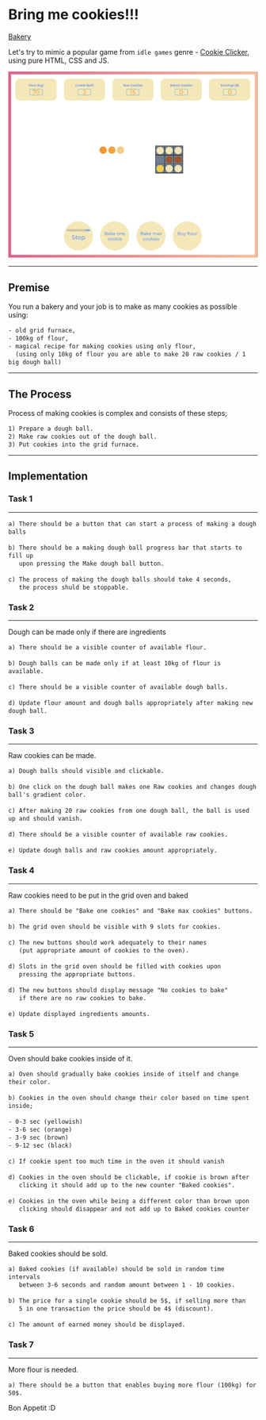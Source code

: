 # Bring me cookies!!!

[Bakery](https://radoslaw-czerniawski.github.io/infoshare-bakery/)

Let's try to mimic a popular game from `idle games` genre - [Cookie Clicker](http://orteil.dashnet.org/cookieclicker/), using pure HTML, CSS and JS.

<img src="screenshots/screenshot1.jpg">

---
## Premise

You run a bakery and your job is to make as many cookies as possible using:

    - old grid furnace,
    - 100kg of flour,
    - magical recipe for making cookies using only flour,
      (using only 10kg of flour you are able to make 20 raw cookies / 1 big dough ball)
----
## The Process

Process of making cookies is complex and consists of these steps;

    1) Prepare a dough ball.
    2) Make raw cookies out of the dough ball.
    3) Put cookies into the grid furnace.
---
## Implementation

### Task 1
----
    a) There should be a button that can start a process of making a dough balls

    b) There should be a making dough ball progress bar that starts to fill up 
       upon pressing the Make dough ball button.

    c) The process of making the dough balls should take 4 seconds, 
       the process shuld be stoppable.

### Task 2
----
Dough can be made only if there are ingredients

    a) There should be a visible counter of available flour.

    b) Dough balls can be made only if at least 10kg of flour is available.

    c) There should be a visible counter of available dough balls.

    d) Update flour amount and dough balls appropriately after making new dough ball.

### Task 3
----
Raw cookies can be made.

    a) Dough balls should visible and clickable.

    b) One click on the dough ball makes one Raw cookies and changes dough ball's gradient color.

    c) After making 20 raw cookies from one dough ball, the ball is used up and should vanish.

    d) There should be a visible counter of available raw cookies.

    e) Update dough balls and raw cookies amount appropriately.

### Task 4
---
Raw cookies need to be put in the grid oven and baked

    a) There should be "Bake one cookies" and "Bake max cookies" buttons.

    b) The grid oven should be visible with 9 slots for cookies.

    c) The new buttons should work adequately to their names 
       (put appropriate amount of cookies to the oven).

    d) Slots in the grid oven should be filled with cookies upon 
       pressing the appropriate buttons.

    d) The new buttons should display message "No cookies to bake" 
       if there are no raw cookies to bake.

    e) Update displayed ingredients amounts.


### Task 5
---
Oven should bake cookies inside of it.

    a) Oven should gradually bake cookies inside of itself and change their color.

    b) Cookies in the oven should change their color based on time spent inside;

    - 0-3 sec (yellowish)
    - 3-6 sec (orange)
    - 3-9 sec (brown)
    - 9-12 sec (black)

    c) If cookie spent too much time in the oven it should vanish

    d) Cookies in the oven should be clickable, if cookie is brown after 
       clicking it should add up to the new counter "Baked cookies".

    e) Cookies in the oven while being a different color than brown upon 
       clicking should disappear and not add up to Baked cookies counter

### Task 6
---
Baked cookies should be sold.

    a) Baked cookies (if available) should be sold in random time intervals 
       between 3-6 seconds and random amount between 1 - 10 cookies.

    b) The price for a single cookie should be 5$, if selling more than 
       5 in one transaction the price should be 4$ (discount).

    c) The amount of earned money should be displayed.

### Task 7
----
More flour is needed.

    a) There should be a button that enables buying more flour (100kg) for 50$.


Bon Appetit :D
